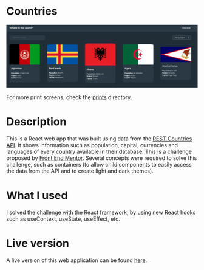 # Countries

![Preview-Screens](https://github.com/nascimentoandre/countries/blob/master/prints/1.png)

For more print screens, check the [prints](https://github.com/nascimentoandre/countries/tree/master/prints) directory.

# Description

This is a React web app that was built using data from the [REST Countries API](https://restcountries.eu/). It shows information such as population, capital, currencies and languages of every country available in their database. This is a challenge proposed by [Front End Mentor](https://www.frontendmentor.io/challenges/rest-countries-api-with-color-theme-switcher-5cacc469fec04111f7b848ca). Several concepts were required to solve this challenge, such as containers (to allow child components to easily access the data from the API and to create light and dark themes). 

# What I used

I solved the challenge with the [React](https://reactjs.org/) framework, by using new React hooks such as useContext, useState, useEffect, etc.

# Live version

A live version of this web application can be found [here](https://bcjl1.csb.app/).
